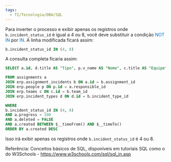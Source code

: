 ```yaml
---
tags:
  - TI/Tecnologia/DBA/SQL
---
```

Para inverter o processo e exibir apenas os registros onde `b.incident_status_id` é igual a 4 ou 8, você deve substituir a condição <span style="color:rgb(0, 112, 192)">NOT IN</span> por <span style="color:rgb(0, 112, 192)">IN</span>. A linha modificada ficará assim: 

```sql
b.incident_status_id IN (4, 8)
```

A consulta completa ficaria assim:

```sql
SELECT a.id, d.title AS "Tipo", p.v_name AS "Nome", c.title AS "Equipe", a.title AS "Titulo", description AS "Descricao", a.created "Criacao"

FROM assignments a 
JOIN erp.assignment_incidents b ON a.id = b.assignment_id
JOIN erp.people p ON p.id = a.responsible_id
JOIN erp.teams c ON c.id = b.team_id
JOIN erp.incident_types d ON d.id = b.incident_type_id

WHERE
b.incident_status_id IN (4, 8)
AND a.progress < 100
AND a.deleted = FALSE
AND a.created BETWEEN $__timeFrom() AND $__timeTo() 
ORDER BY a.created DESC
```

Isso irá exibir apenas os registros onde ``b.incident_status_id`` é 4 ou 8. 

Referência: Conceitos básicos de SQL, disponíveis em tutoriais SQL como o do 
W3Schools - https://www.w3schools.com/sql/sql_in.asp
